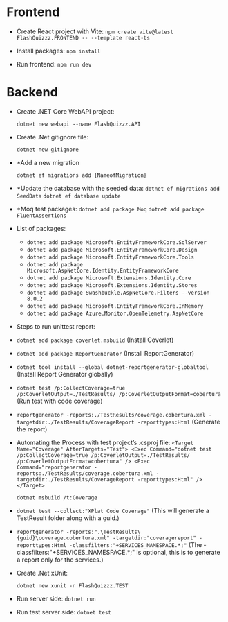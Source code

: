# Frontend
* Create React project with Vite:
`npm create vite@latest FlashQuizzz.FRONTEND -- --template react-ts`

* Install packages:
    `npm install`

* Run frontend:
    `npm run dev`

# Backend
* Create .NET Core WebAPI project:

    `dotnet new webapi --name FlashQuizzz.API`

* Create .Net gitignore file:
  
    `dotnet new gitignore`

* *Add a new migration

    `dotnet ef migrations add {NameofMigration}`

* *Update the database with the seeded data:
    `dotnet ef migrations add SeedData`
    `dotnet ef database update`

* *Moq test packages:
    `dotnet add package Moq`
    `dotnet add package FluentAssertions`

* List of packages:
  - `dotnet add package Microsoft.EntityFrameworkCore.SqlServer`
  - `dotnet add package Microsoft.EntityFrameworkCore.Design`
  - `dotnet add package Microsoft.EntityFrameworkCore.Tools`
  - `dotnet add package Microsoft.AspNetCore.Identity.EntityFrameworkCore`
  - `dotnet add package Microsoft.Extensions.Identity.Core`
  - `dotnet add package Microsoft.Extensions.Identity.Stores`
  - `dotnet add package Swashbuckle.AspNetCore.Filters --version 8.0.2`
  - `dotnet add package Microsoft.EntityFrameworkCore.InMemory`
  - `dotnet add package Azure.Monitor.OpenTelemetry.AspNetCore`

* Steps to run unittest report:
- `dotnet add package coverlet.msbuild` (Install Coverlet)
- `dotnet add package ReportGenerator`  (Install ReportGenerator)
- `dotnet tool install --global dotnet-reportgenerator-globaltool` (Install Report Generator globally)
- `dotnet test /p:CollectCoverage=true /p:CoverletOutput=./TestResults/ /p:CoverletOutputFormat=cobertura` (Run test with code coverage)
- `reportgenerator -reports:./TestResults/coverage.cobertura.xml -targetdir:./TestResults/CoverageReport -reporttypes:Html` (Generate the report)
- Automating the Process with test project’s .csproj file: 
  `<Target Name="Coverage" AfterTargets="Test">
  <Exec Command="dotnet test /p:CollectCoverage=true /p:CoverletOutput=./TestResults/ /p:CoverletOutputFormat=cobertura" />
  <Exec Command="reportgenerator -reports:./TestResults/coverage.cobertura.xml -targetdir:./TestResults/CoverageReport -reporttypes:Html" />
</Target>`

  `dotnet msbuild /t:Coverage`

- `dotnet test --collect:"XPlat Code Coverage"` (This will generate a TestResult folder along with a guid.)
- `reportgenerator -reports:".\TestResults\{guid}\coverage.cobertura.xml" -targetdir:"coveragereport" -reporttypes:Html -classfilters:"+SERVICES_NAMESPACE.*;"`  (The -classfilters:"+SERVICES_NAMESPACE.*;" is optional, this is to generate a report only for the services.)

* Create .Net xUnit:
    
    `dotnet new xunit -n FlashQuizzz.TEST`

* Run server side:
    `dotnet run`

* Run test server side:
    `dotnet test`

